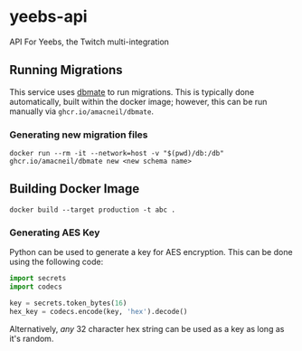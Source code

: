 # yeebs-api

API For Yeebs, the Twitch multi-integration

## Running Migrations

This service uses [dbmate](https://github.com/amacneil/dbmate?tab=readme-ov-file#installation) to run migrations. This is typically done automatically, built within the docker image; however, this can be run manually via `ghcr.io/amacneil/dbmate`.

### Generating new migration files

```shell
docker run --rm -it --network=host -v "$(pwd)/db:/db" ghcr.io/amacneil/dbmate new <new schema name>
```

## Building Docker Image

```shell
docker build --target production -t abc .
```

### Generating AES Key

Python can be used to generate a key for AES encryption. This can be done using the following code:

```python
import secrets
import codecs

key = secrets.token_bytes(16)
hex_key = codecs.encode(key, 'hex').decode()
```

Alternatively, _any_ 32 character hex string can be used as a key as long as it's random.